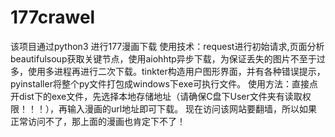 # 177crawel
该项目通过python3 进行177漫画下载
使用技术：request进行初始请求,页面分析beautifulsoup获取关键节点，使用aiohhtp异步下载，为保证丢失的图片不至于过多，使用多进程再进行二次下载。tinkter构造用户图形界面，并有各种错误提示，pyinstaller将整个py文件打包成windows下exe可执行文件。
使用方法：直接点开dist下的exe文件，先选择本地存储地址（请确保C盘下User文件夹有读取权限！！！），再输入漫画的url地址即可下载。
现在访问该网站要翻墙，所以如果正常访问不了，那上面的漫画也肯定下不了！
